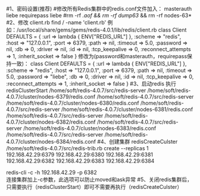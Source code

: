 #1、密码设置(推荐)
#修改所有Redis集群中的redis.conf文件加入： 
masterauth liebe 
requirepass liebe 
#rm -rf *.aof && rm -rf  dump63* && rm -rf nodes-63* 
#2、修改  client.rb
 find / -name 'client.rb'
 例如：/usr/local/share/gems/gems/redis-4.0.1/lib/redis/client.rb
 class Client
    DEFAULTS = {
      :url => lambda { ENV["REDIS_URL"] },
      :scheme => "redis",
      :host => "127.0.0.1",
      :port => 6379,
      :path => nil,
      :timeout => 5.0,
      :password => nil,
      :db => 0,
      :driver => nil,
      :id => nil,
      :tcp_keepalive => 0,
      :reconnect_attempts => 1,
      :inherit_socket => false
    }
	修改为(password和masterauth，requirepass保持一致)：
	class Client
    DEFAULTS = {
      :url => lambda { ENV["REDIS_URL"] },
      :scheme => "redis",
      :host => "127.0.0.1",
      :port => 6379,
      :path => nil,
      :timeout => 5.0,
      :password => "liebe",
      :db => 0,
      :driver => nil,
      :id => nil,
      :tcp_keepalive => 0,
      :reconnect_attempts => 1,
      :inherit_socket => false
    }
#3、启动redis
   执行redisClusterStart
/home/soft/redis-4.0.7/src/redis-server /home/soft/redis-4.0.7/cluster/nodes-6379/redis.conf
/home/soft/redis-4.0.7/src/redis-server /home/soft/redis-4.0.7/cluster/nodes-6380/redis.conf
/home/soft/redis-4.0.7/src/redis-server /home/soft/redis-4.0.7/cluster/nodes-6381/redis.conf
/home/soft/redis-4.0.7/src/redis-server /home/soft/redis-4.0.7/cluster/nodes-6382/redis.conf
/home/soft/redis-4.0.7/src/redis-server /home/soft/redis-4.0.7/cluster/nodes-6383/redis.conf
/home/soft/redis-4.0.7/src/redis-server /home/soft/redis-4.0.7/cluster/nodes-6384/redis.conf
#4、创建集群
   redisCreateCulster
/home/soft/redis-4.0.7/src/redis-trib.rb create --replicas 1 192.168.42.29:6379 192.168.42.29:6380  192.168.42.29:6381 192.168.42.29:6382 192.168.42.29:6383 192.168.42.29:6384

 redis-cli -c -h 192.168.42.29 -p 6382         
连接集群加上-c参数，此选项可以防止moved和ask异常
#5、关闭redis集群后，只需要执行（redisClusterStart）即可不需要再执行（redisCreateCulster）